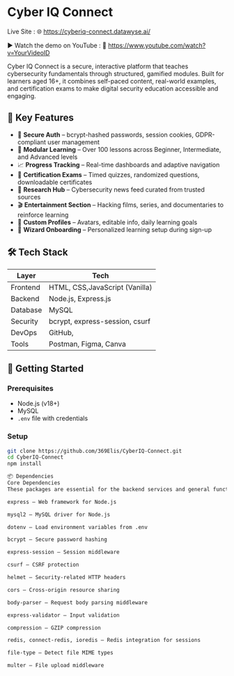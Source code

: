 # Cyber IQ Connect

Live Site : 🌐 https://cyberiq-connect.datawyse.ai/

▶️ Watch the demo on YouTube :  🔗 https://www.youtube.com/watch?v=YourVideoID





Cyber IQ Connect is a secure, interactive platform that teaches cybersecurity fundamentals through structured, gamified modules. Built for learners aged 16+, it combines self-paced content, real-world examples, and certification exams to make digital security education accessible and engaging.

## 🎯 Key Features

- 🔐 **Secure Auth** – bcrypt-hashed passwords, session cookies, GDPR-compliant user management
- 🧠 **Modular Learning** – Over 100 lessons across Beginner, Intermediate, and Advanced levels
- 📈 **Progress Tracking** – Real-time dashboards and adaptive navigation
- 📝 **Certification Exams** – Timed quizzes, randomized questions, downloadable certificates
- 📰 **Research Hub** – Cybersecurity news feed curated from trusted sources
- 🎬 **Entertainment Section** – Hacking films, series, and documentaries to reinforce learning
- 👤 **Custom Profiles** – Avatars, editable info, daily learning goals
- 🧙 **Wizard Onboarding** – Personalized learning setup during sign-up

## 🛠️ Tech Stack

| Layer      | Tech                          |
|------------|-------------------------------|
| Frontend   | HTML, CSS,JavaScript (Vanilla)|
| Backend    | Node.js, Express.js           |
| Database   | MySQL                         |
| Security   | bcrypt, express-session, csurf|
| DevOps     | GitHub,                       |
| Tools      | Postman, Figma, Canva         |

## 🚀 Getting Started

### Prerequisites
- Node.js (v18+)
- MySQL
- `.env` file with credentials

### Setup

```bash
git clone https://github.com/369Elis/CyberIQ-Connect.git
cd CyberIQ-Connect
npm install

📦 Dependencies
Core Dependencies
These packages are essential for the backend services and general functionality:

express – Web framework for Node.js

mysql2 – MySQL driver for Node.js

dotenv – Load environment variables from .env

bcrypt – Secure password hashing

express-session – Session middleware

csurf – CSRF protection

helmet – Security-related HTTP headers

cors – Cross-origin resource sharing

body-parser – Request body parsing middleware

express-validator – Input validation

compression – GZIP compression

redis, connect-redis, ioredis – Redis integration for sessions

file-type – Detect file MIME types

multer – File upload middleware
